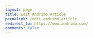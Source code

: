 ```yaml
---
layout: page
title: Edit Andrimo Article
permalink: /edit-andrimo-article
redirect_to: https://www.andrimo.com/
comments: false
---  
```

